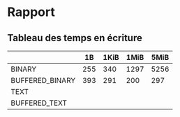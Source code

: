 # Rapport
## Tableau des temps en écriture
|                 | 1B  | 1KiB | 1MiB | 5MiB |
|-----------------|-----|------|------|------|
| BINARY          | 255 | 340  | 1297 | 5256 |
| BUFFERED_BINARY | 393 | 291  | 200  | 297  |
| TEXT            |     |      |      |      |
| BUFFERED_TEXT   |     |      |      |      |
